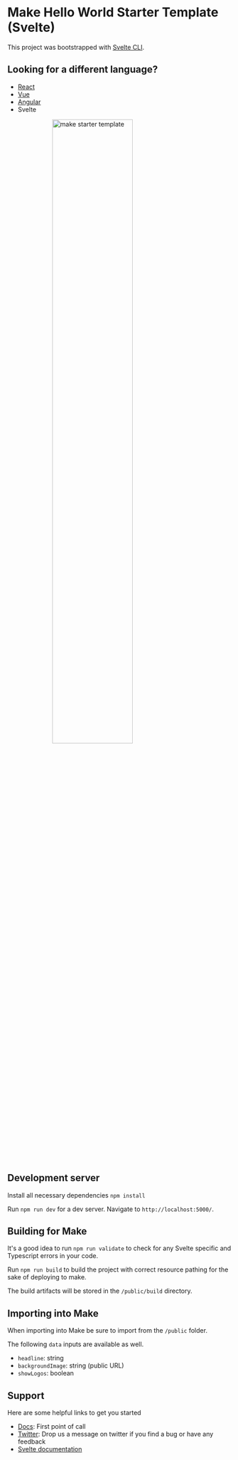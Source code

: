 # Make Hello World Starter Template (Svelte)

This project was bootstrapped with [Svelte CLI](https://svelte.dev).

## Looking for a different language?
- [React](https://github.com/makecm/make-hello-world-react-template)
- [Vue](https://github.com/makecm/hello-world-vue-template)
- [Angular](https://github.com/makecm/make-hello-world-angular-template)
- Svelte

<img src="https://raw.githubusercontent.com/sambauers/hello-world-svelte-template/main/make-hello-svelte-template.png" style="width: 60%; margin: 0 auto; display: block;" alt="make starter template" />

## Development server

Install all necessary dependencies `npm install`

Run `npm run dev` for a dev server. Navigate to `http://localhost:5000/`.

## Building for Make

It's a good idea to run `npm run validate` to check for any Svelte specific and Typescript errors in your code.

Run `npm run build` to build the project with correct resource pathing for the sake of deploying to make.

The build artifacts will be stored in the `/public/build` directory.

## Importing into Make

When importing into Make be sure to import from the `/public` folder.

The following `data` inputs are available as well.

- `headline`: string
- `backgroundImage`: string (public URL)
- `showLogos`: boolean

## Support

Here are some helpful links to get you started
- [Docs](https://docs.make.cm): First point of call
- [Twitter](https://twitter.com/home): Drop us a message on twitter if you find a bug or have any feedback
- [Svelte documentation](https://svelte.dev/docs)
